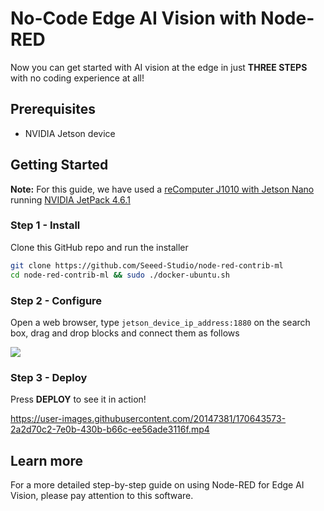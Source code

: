 # No-Code Edge AI Vision with Node-RED

Now you can get started with AI vision at the edge in just **THREE STEPS** with no coding experience at all!

## Prerequisites

- NVIDIA Jetson device

## Getting Started

**Note:** For this guide, we have used a [reComputer J1010 with Jetson Nano](https://www.seeedstudio.com/Jetson-10-1-A0-p-5336.html) running [NVIDIA JetPack 4.6.1](https://developer.nvidia.com/jetpack-sdk-461)

### Step 1 - Install

Clone this GitHub repo and run the installer

```sh
git clone https://github.com/Seeed-Studio/node-red-contrib-ml
cd node-red-contrib-ml && sudo ./docker-ubuntu.sh
```

### Step 2 - Configure

Open a web browser, type `jetson_device_ip_address:1880` on the search box, drag and drop blocks and connect them as follows 

<p style=":center"><img src="https://files.seeedstudio.com/wiki/node-red/nodered-UI-overview-2.png" /></p>

### Step 3 - Deploy

Press **DEPLOY** to see it in action!

https://user-images.githubusercontent.com/20147381/170643573-2a2d70c2-7e0b-430b-b66c-ee56ade3116f.mp4

## Learn more

For a more detailed step-by-step guide on using Node-RED for Edge AI Vision, please pay attention to this software.
